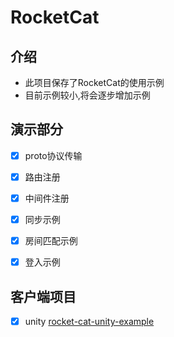 # RocketCat 

## 介绍

- 此项目保存了RocketCat的使用示例
- 目前示例较小,将会逐步增加示例

## 演示部分

- [x] proto协议传输
- [x] 路由注册
- [x] 中间件注册
- [x] 同步示例
- [x] 房间匹配示例
- [x] 登入示例


## 客户端项目
- [x] unity [rocket-cat-unity-example](https://github.com/licheng1013/rocket-cat-unity-example)